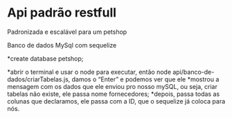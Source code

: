 # Api padrão restfull 
Padronizada e escalável para um petshop

Banco de dados MySql com sequelize

*create database petshop;

*abrir o terminal e usar o node para executar, então node api/banco-de-dados/criarTabelas.js, damos o “Enter” e podemos ver que ele *mostrou a mensagem com os dados que ele enviou pro nosso mySQL, ou seja, criar tabelas não existe, ele passa nome fornecedores; *depois, passa todas as colunas que declaramos, ele passa com a ID, que o sequelize já coloca para nós.
